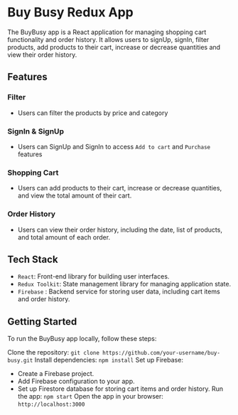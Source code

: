 
# Buy Busy Redux App

The BuyBusy app is a React application for managing shopping cart functionality and order history. It allows users to signUp, signIn, filter products, add products to their cart, increase or decrease quantities and view their order history.


## Features
### Filter
- Users can filter the products by price and category
### SignIn & SignUp
- Users can SignUp and SignIn to access `Add to cart`
and `Purchase` features

### Shopping Cart
- Users can add products to their cart, increase or decrease quantities, and view the total amount of their cart.

### Order History
-  Users can view their order history, including the date, list of products, and total amount of each order.

## Tech Stack

- `React`: Front-end library for building user interfaces.
- `Redux Toolkit`: State management library for managing application state.
- `Firebase` : Backend service for storing user data, including cart items and order history.




## Getting Started

To run the BuyBusy app locally, follow these steps:

Clone the repository: `git clone https://github.com/your-username/buy-busy.git`
Install dependencies:  `npm install`
Set up Firebase:
- Create a Firebase project.
- Add Firebase configuration to your app.
- Set up Firestore database for storing cart items and order history.
Run the app: `npm start`
Open the app in your browser: `http://localhost:3000`

